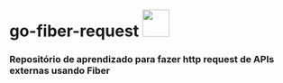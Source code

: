 # go-fiber-request <img src="https://cdn.jsdelivr.net/gh/devicons/devicon/icons/go/go-original.svg" height="48px" />

### Repositório de aprendizado para fazer http request de APIs externas usando Fiber
